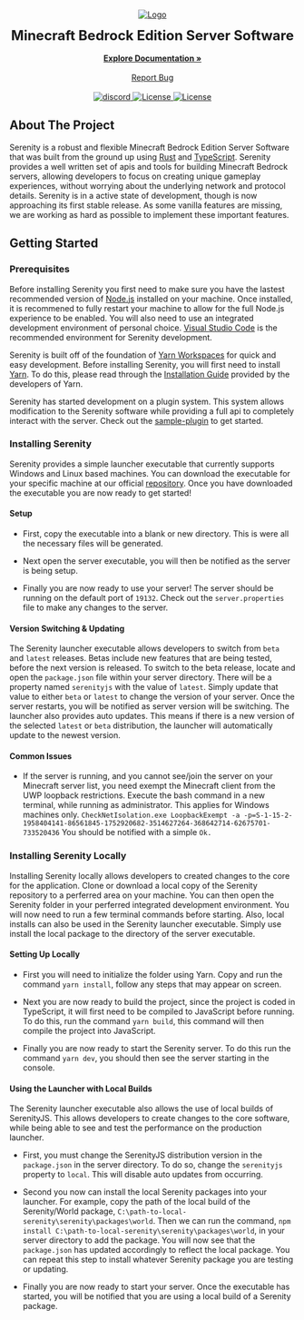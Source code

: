 <br/>
<p align="center">
  <a href="https://github.com/SerenityJS/serenity">
    <img src="https://raw.githubusercontent.com/SerenityJS/serenity/develop/public/serenityjs-banner.png" alt="Logo">
  </a>
  <p align="center">
    <strong><font size = 5.5>Minecraft Bedrock Edition Server Software</font></strong>
    <br/>
    <br/>
    <a href="https://serenityjs.net"><strong>Explore Documentation »</strong></a>
    <br/>
    <br/>
    <a href="https://github.com/SerenityJS/serenity/issues">Report Bug</a>
    <br/>
    <br/>
    <a href="https://discord.gg/jUcC3q59zg">
      <img alt="discord" src="https://img.shields.io/discord/854092607239356457?style=for-the-badge&color=%237289DA&label=Discord&logo=discord&logoColor=white">
    <a/>
    <a href="https://github.com/SerenityJS/serenity/blob/develop/LICENSE">
      <img alt="License" src="https://img.shields.io/github/license/SerenityJS/serenity?style=for-the-badge&label=Liscense&color=hotpink">
    <a/>
    <a href="https://www.npmjs.com/package/@serenityjs/serenity">
      <img alt="License" src="https://img.shields.io/npm/v/@serenityjs/launcher?style=for-the-badge&label=NPM&logo=npm&logoColor=white">
    <a/>
  </p>
</p>

## About The Project

Serenity is a robust and flexible Minecraft Bedrock Edition Server Software that was built from the ground up using [Rust](https://www.rust-lang.org/) and [TypeScript](https://www.typescriptlang.org/). Serenity provides a well written set of apis and tools for building Minecraft Bedrock servers, allowing developers to focus on creating unique gameplay experiences, without worrying about the underlying network and protocol details. Serenity is in a active state of development, though is now approaching its first stable release. As some vanilla features are missing, we are working as hard as possible to implement these important features.

## Getting Started

### Prerequisites

Before installing Serenity you first need to make sure you have the lastest recommended version of [Node.js](https://nodejs.org/en/) installed on your machine. Once installed, it is recommened to fully restart your machine to allow for the full Node.js experience to be enabled. You will also need to use an integrated development environment of personal choice. [Visual Studio Code](https://code.visualstudio.com/) is the recommended environment for Serenity development.

Serenity is built off of the foundation of [Yarn Workspaces](https://yarnpkg.com/features/workspaces) for quick and easy development. Before installing Serenity, you will first need to install [Yarn](https://yarnpkg.com/). To do this, please read through the [Installation Guide](https://yarnpkg.com/getting-started/install) provided by the developers of Yarn.

Serenity has started development on a plugin system. This system allows modification to the Serenity software while providing a full api to completely interact with the server. Check out the [sample-plugin](https://github.com/SerenityJS/sample-plugin) to get started.

### Installing Serenity

Serenity provides a simple launcher executable that currently supports Windows and Linux based machines. You can download the executable for your specific machine at our official [repository](https://github.com/SerenityJS/executable/releases/tag/1.0.0). Once you have downloaded the executable you are now ready to get started!

#### Setup
- First, copy the executable into a blank or new directory. This is were all the necessary files will be generated.

- Next open the server executable, you will then be notified as the server is being setup.

- Finally you are now ready to use your server! The server should be running on the default port of `19132`. Check out the `server.properties` file to make any changes to the server.

#### Version Switching & Updating
The Serenity launcher executable allows developers to switch from `beta` and `latest` releases. Betas include new features that are being tested, before the next version is released. To switch to the beta release, locate and open the `package.json` file within your server directory. There will be a property named `serenityjs` with the value of `latest`. Simply update that value to either `beta` or `latest` to change the version of your server. Once the server restarts, you will be notified as server version will be switching. The launcher also provides auto updates. This means if there is a new version of the selected `latest` or `beta` distribution, the launcher will automatically update to the newest version.

#### Common Issues
  - If the server is running, and you cannot see/join the server on your Minecraft server list, you need exempt the Minecraft client from the UWP loopback restrictions. Execute the bash command in a new terminal, while running as administrator. This applies for Windows machines only. `CheckNetIsolation.exe LoopbackExempt -a -p=S-1-15-2-1958404141-86561845-1752920682-3514627264-368642714-62675701-733520436` You should be notified with a simple `Ok.`

### Installing Serenity Locally
Installing Serenity locally allows developers to created changes to the core for the application. Clone or download a local copy of the Serenity repository to a perferred area on your machine. You can then open the Serenity folder in your perferred integrated development environment. You will now need to run a few terminal commands before starting. Also, local installs can also be used in the Serenity launcher executable. Simply use install the local package to the directory of the server executable.

#### Setting Up Locally
- First you will need to initialize the folder using Yarn. Copy and run the command `yarn install`, follow any steps that may appear on screen.

- Next you are now ready to build the project, since the project is coded in TypeScript, it will first need to be compiled to JavaScript before running. To do this, run the command `yarn build`, this command will then compile the project into JavaScript.

- Finally you are now ready to start the Serenity server. To do this run the command `yarn dev`, you should then see the server starting in the console.

#### Using the Launcher with Local Builds
The Serenity launcher executable also allows the use of local builds of SerenityJS. This allows developers to create changes to the core software, while being able to see and test the performance on the production launcher.

- First, you must change the SerenityJS distribution version in the `package.json` in the server directory. To do so, change the `serenityjs` property to `local`. This will disable auto updates from occurring.

- Second you now can install the local Serenity packages into your launcher. For example, copy the path of the local build of the Serenity/World package, `C:\path-to-local-serenity\serenity\packages\world`. Then we can run the command, `npm install C:\path-to-local-serenity\serenity\packages\world`, in your server directory to add the package. You will now see that the `package.json` has updated accordingly to reflect the local package. You can repeat this step to install whatever Serenity package you are testing or updating.

- Finally you are now ready to start your server. Once the executable has started, you will be notified that you are using a local build of a Serenity package.